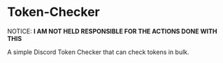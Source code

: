 # Token-Checker
NOTICE: **I AM NOT HELD RESPONSIBLE FOR THE ACTIONS DONE WITH THIS**

A simple Discord Token Checker that can check tokens in bulk.
